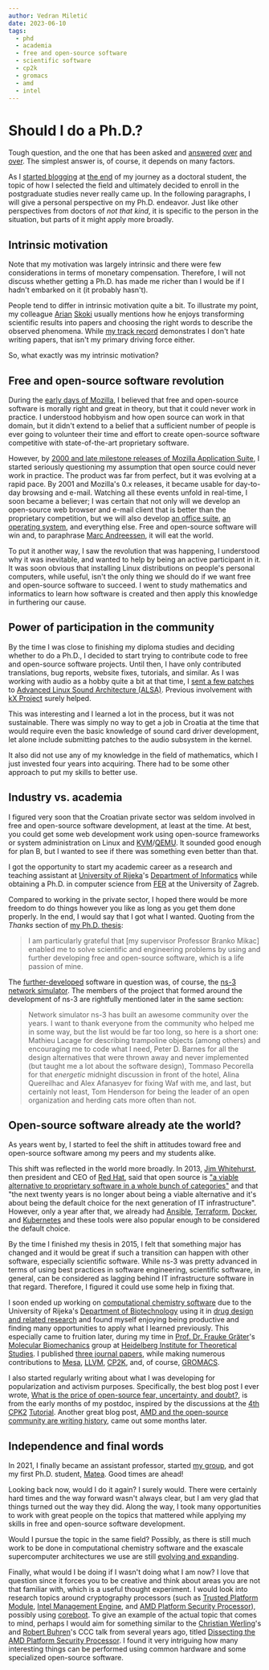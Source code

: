 ```yaml
---
author: Vedran Miletić
date: 2023-06-10
tags:
  - phd
  - academia
  - free and open-source software
  - scientific software
  - cp2k
  - gromacs
  - amd
  - intel
---
```


# Should I do a Ph.D.?

Tough question, and the one that has been asked and [answered](https://www.princetonreview.com/grad-school-advice/why-you-shouldnt-pursue-phd) [over](https://www.theguardian.com/commentisfree/2018/aug/15/should-do-phd-you-asked-autocomplete-questions) [and](https://www.elsevier.com/connect/9-things-you-should-consider-before-embarking-on-a-phd) [over](https://awis.org/to-phd-or-not-phd/). The simplest answer is, of course, it depends on many factors.

As I [started blogging](2015-05-01-browser-wars.md) at [the end](2015-06-18-the-follow-up.md#phd-done) of my journey as a doctoral student, the topic of how I selected the field and ultimately decided to enroll in the postgraduate studies never really came up. In the following paragraphs, I will give a personal perspective on my Ph.D. endeavor. Just like other perspectives from doctors of *not that kind*, it is specific to the person in the situation, but parts of it might apply more broadly.

## Intrinsic motivation

Note that my motivation was largely intrinsic and there were few considerations in terms of monetary compensation. Therefore, I will not discuss whether getting a Ph.D. has made me richer than I would be if I hadn't embarked on it (it probably hasn't).

People tend to differ in intrinsic motivation quite a bit. To illustrate my point, my colleague [Arian](http://www.riteh.uniri.hr/osoba/arian-skoki) [Skoki](https://scholar.google.com/citations?user=n-k-YmgAAAAJ) usually mentions how he enjoys transforming scientific results into papers and choosing the right words to describe the observed phenomena. While [my track record](../people/principal-investigator.md#publications-and-presentations) demonstrates I don't hate writing papers, that isn't my primary driving force either.

So, what exactly was my intrinsic motivation?

## Free and open-source software revolution

During the [early days of Mozilla](2015-05-01-browser-wars.md#browser-wars), I believed that free and open-source software is morally right and great in theory, but that it could never work in practice. I understood hobbyism and how open source can work in that domain, but it didn't extend to a belief that a sufficient number of people is ever going to volunteer their time and effort to create open-source software competitive with state-of-the-art proprietary software.

However, by [2000 and late milestone releases of Mozilla Application Suite](https://en.wikipedia.org/wiki/History_of_Mozilla_Application_Suite#Release_history), I started seriously questioning my assumption that open source could never work in practice. The product was far from perfect, but it was evolving at a rapid pace. By 2001 and Mozilla's 0.x releases, it became usable for day-to-day browsing and e-mail. Watching all these events unfold in real-time, I soon became a believer; I was certain that not only will we develop an open-source web browser and e-mail client that is better than the proprietary competition, but we will also develop [an office suite](https://en.wikipedia.org/wiki/OpenOffice.org), [an operating system](https://en.wikipedia.org/wiki/Fedora_Project), and everything else. Free and open-source software will win and, to paraphrase [Marc Andreessen](https://a16z.com/2011/08/20/why-software-is-eating-the-world/), it will eat the world.

To put it another way, I saw the revolution that was happening, I understood why it was inevitable, and wanted to help by being an active participant in it. It was soon obvious that installing Linux distributions on people's personal computers, while useful, isn't the only thing we should do if we want free and open-source software to succeed. I went to study mathematics and informatics to learn how software is created and then apply this knowledge in furthering our cause.

## Power of participation in the community

By the time I was close to finishing my diploma studies and deciding whether to do a Ph.D., I decided to start trying to contribute code to free and open-source software projects. Until then, I have only contributed translations, bug reports, website fixes, tutorials, and similar. As I was working with audio as a hobby quite a bit at that time, I [sent a few patches](../people/principal-investigator.md#linux) to [Advanced Linux Sound Architecture (ALSA)](https://en.wikipedia.org/wiki/Advanced_Linux_Sound_Architecture). Previous involvement with [kX Project](https://github.com/kxproject) surely helped.

This was interesting and I learned a lot in the process, but it was not sustainable. There was simply no way to get a job in Croatia at the time that would require even the basic knowledge of sound card driver development, let alone include submitting patches to the audio subsystem in the kernel.

It also did not use any of my knowledge in the field of mathematics, which I just invested four years into acquiring. There had to be some other approach to put my skills to better use.

## Industry vs. academia

I figured very soon that the Croatian private sector was seldom involved in free and open-source software development, at least at the time. At best, you could get some web development work using open-source frameworks or system administration on Linux and [KVM](https://en.wikipedia.org/wiki/Kernel-based_Virtual_Machine)/[QEMU](https://en.wikipedia.org/wiki/QEMU). It sounded good enough for plan B, but I wanted to see if there was something even better than that.

I got the opportunity to start my academic career as a research and teaching assistant at [University of Rijeka](https://uniri.hr/)'s [Department of Informatics](https://www.inf.uniri.hr/) while obtaining a Ph.D. in computer science from [FER](https://www.fer.unizg.hr/) at the University of Zagreb.

Compared to working in the private sector, I hoped there would be more freedom to do things however you like as long as you get them done properly. In the end, I would say that I got what I wanted. Quoting from the *Thanks* section of [my Ph.D. thesis](../people/principal-investigator.md#books-and-theses):

> I am particularly grateful that \[my supervisor Professor Branko Mikac\] enabled me to solve scientific and engineering problems by using and further developing free and open-source software, which is a life passion of mine.

The [further-developed](../people/principal-investigator.md#ns-3) software in question was, of course, the [ns-3 network simulator](https://www.nsnam.org/). The members of the project that formed around the development of ns-3 are rightfully mentioned later in the same section:

> Network simulator ns-3 has built an awesome community over the years. I want to thank everyone from the community who helped me in some way, but the list would be far too long, so here is a short one: Mathieu Lacage for describing trampoline objects (among others) and encouraging me to code what I need, Peter D. Barnes for all the design alternatives that were thrown away and never implemented (but taught me a lot about the software design), Tommaso Pecorella for that *energetic* midnight discussion in front of the hotel, Alina Quereilhac and Alex Afanasyev for fixing Waf with me, and last, but certainly not least, Tom Henderson for being the leader of an open organization and herding cats more often than not.

## Open-source software already ate the world?

As years went by, I started to feel the shift in attitudes toward free and open-source software among my peers and my students alike.

This shift was reflected in the world more broadly. In 2013, [Jim Whitehurst](https://en.wikipedia.org/wiki/Jim_Whitehurst), then president and CEO of [Red Hat](https://www.redhat.com/), said that open source is ["a viable alternative to proprietary software in a whole bunch of categories"](https://youtu.be/abTSM8hvkb8?t=30m57s) and that "the next twenty years is no longer about being a viable alternative and it's about being the default choice for the next generation of IT infrastructure". However, only a year after that, we already had [Ansible](https://en.wikipedia.org/wiki/Ansible_(software)), [Terraform](https://en.wikipedia.org/wiki/Terraform_(software)), [Docker](https://en.wikipedia.org/wiki/Docker_(software)), and [Kubernetes](https://en.wikipedia.org/wiki/Kubernetes) and these tools were also popular enough to be considered the default choice.

By the time I finished my thesis in 2015, I felt that something major has changed and it would be great if such a transition can happen with other software, especially scientific software. While ns-3 was pretty advanced in terms of using best practices in software engineering, scientific software, in general, can be considered as lagging behind IT infrastructure software in that regard. Therefore, I figured it could use some help in fixing that.

I soon ended up working on [computational chemistry software](2015-07-28-joys-and-pains-of-interdisciplinary-research.md) due to the University of Rijeka's [Department of Biotechnology](https://www.biotech.uniri.hr/) using it in [drug design and related research](https://svedruziclab.github.io/research.html) and found myself enjoying being productive and finding many opportunities to apply what I learned previously. This especially came to fruition later, during my time in [Prof. Dr. Frauke Gräter](https://www.h-its.org/people/prof-dr-frauke-grater/)'s [Molecular Biomechanics](https://www.h-its.org/research/mbm/) group at [Heidelberg Institute for Theoretical Studies](https://www.h-its.org/). I published [three journal papers](../people/principal-investigator.md#research-papers-in-journals), while making numerous contributions to [Mesa](../people/principal-investigator.md#mesa), [LLVM](../people/principal-investigator.md#llvm), [CP2K](../people/principal-investigator.md#cp2k), and, of course, [GROMACS](../people/principal-investigator.md#gromacs).

I also started regularly writing about what I was developing for popularization and activism purposes. Specifically, the best blog post I ever wrote, [What is the price of open-source fear, uncertainty, and doubt?](2015-09-14-what-is-the-price-of-open-source-fear-uncertainty-and-doubt.md), is from the early months of my postdoc, inspired by the discussions at the [4th](https://www.cp2k.org/events:2015_cecam_tutorial:index) [CPK2](https://www.cp2k.org/exercises:2015_cecam_tutorial:index) [Tutorial](https://www.cecam.org/workshop-details/480). Another great blog post, [AMD and the open-source community are writing history](2016-01-17-amd-and-the-open-source-community-are-writing-history.md), came out some months later.

## Independence and final words

In 2021, I finally became an assistant professor, started [my group](../index.md), and got my first Ph.D. student, [Matea](../people/phd-students.md#matea-turalija). Good times are ahead!

Looking back now, would I do it again? I surely would. There were certainly hard times and the way forward wasn't always clear, but I am very glad that things turned out the way they did. Along the way, I took many opportunities to work with great people on the topics that mattered while applying my skills in free and open-source software development.

Would I pursue the topic in the same field? Possibly, as there is still much work to be done in computational chemistry software and the exascale supercomputer architectures we use are still [evolving and expanding](../projects.md#dpu-offload-of-force-reduction-calculations-in-molecular-dynamics-simulations).

Finally, what would I be doing if I wasn't doing what I am now? I love that question since it forces you to be creative and think about areas you are not that familiar with, which is a useful thought experiment. I would look into research topics around cryptography processors (such as [Trusted Platform Module](https://en.wikipedia.org/wiki/Trusted_Platform_Module), [Intel Management Engine](https://en.wikipedia.org/wiki/Intel_Management_Engine), and [AMD Platform Security Processor](https://en.wikipedia.org/wiki/AMD_Platform_Security_Processor)), possibly using [coreboot](https://en.wikipedia.org/wiki/Coreboot). To give an example of the actual topic that comes to mind, perhaps I would aim for something similar to the [Christian Werling](https://www.user.tu-berlin.de/cwerling/)'s and [Robert Buhren](https://www.linkedin.com/in/robert-buhren/)'s CCC talk from several years ago, titled [Dissecting the AMD Platform Security Processor](https://media.ccc.de/v/thms-38-dissecting-the-amd-platform-security-processor). I found it very intriguing how many interesting things can be performed using common hardware and some specialized open-source software.
